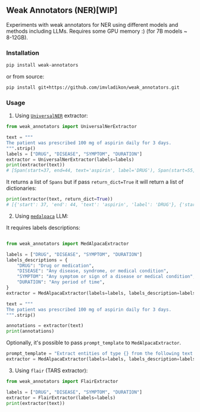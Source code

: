 
## Weak Annotators (NER)[WIP]

Experiments with weak annotators for NER using different models and methods including LLMs.
Requires some GPU memory :) (for 7B models ~ 8-12GB). 

### Installation

```bash
pip install weak-annotators
```
or from source:
```bash
pip install git+https://github.com/imvladikon/weak_annotators.git
```

### Usage

1. Using [`UniversalNER`](https://universal-ner.github.io/) extractor:

```python
from weak_annotators import UniversalNerExtractor

text = """
The patient was prescribed 100 mg of aspirin daily for 3 days.
""".strip()
labels = ["DRUG", "DISEASE", "SYMPTOM", "DURATION"]
extractor = UniversalNerExtractor(labels=labels)
print(extractor(text))
# [Span(start=37, end=44, text='aspirin', label='DRUG'), Span(start=55, end=61, text='3 days', label='DURATION')]
```

It returns a list of `Spans` but if pass `return_dict=True` it will return a list of dictionaries:

```python
print(extractor(text, return_dict=True))
# [{'start': 37, 'end': 44, 'text': 'aspirin', 'label': 'DRUG'}, {'start': 55, 'end': 61, 'text': '3 days', 'label': 'DURATION'}]
```

2. Using [`medalpaca`](https://huggingface.co/medalpaca/medalpaca-7b) LLM:

It requires labels descriptions:

```python

from weak_annotators import MedAlpacaExtractor

labels = ["DRUG", "DISEASE", "SYMPTOM", "DURATION"]
labels_descriptions = {
    "DRUG": "Drug or medication",
    "DISEASE": "Any disease, syndrome, or medical condition",
    "SYMPTOM": "Any symptom or sign of a disease or medical condition",
    "DURATION": "Any period of time",
}
extractor = MedAlpacaExtractor(labels=labels, labels_description=labels_descriptions)

text = """
The patient was prescribed 100 mg of aspirin daily for 3 days.
""".strip()

annotations = extractor(text)
print(annotations)

```

Optionally, it's possible to pass `prompt_template` to `MedAlpacaExtractor`.
```python
prompt_template = "Extract entities of type {} from the following text:"
extractor = MedAlpacaExtractor(labels=labels, labels_description=labels_descriptions, prompt_template=prompt_template)
```


3. Using `flair` (TARS extractor):

```python
from weak_annotators import FlairExtractor

labels = ["DRUG", "DISEASE", "SYMPTOM", "DURATION"]
extractor = FlairExtractor(labels=labels)
print(extractor(text))
```

